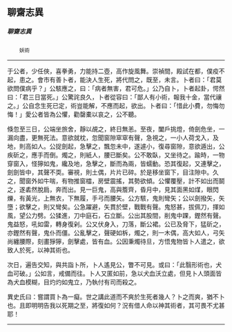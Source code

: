 

## 聊齋志異

##### 聊齋志異
　　`妖術`

* * *

于公者，少任俠，喜拳勇，力能持二壺，高作旋風舞。崇禎間，殿試在都，僕疫不起，患之。會市有善卜者，能決人生死，將代問之，既至，未言。卜者曰：「君莫欲問僕病乎？」公駭應之，曰：「病者無害，君可危。」公乃自卜，卜者起卦，愕然曰：「君三日當死。」公驚詫良久，卜者從容曰：「鄙人有小術，報我十金，當代禳之。」公自念生死已定，術豈能解，不應而起，欲出。卜者曰：「惜此小費，勿悔勿悔！」愛公者皆為公懼，勸罄橐以哀之，公不聽。

倏忽至三日，公端坐旅舍，靜以覘之，終日無恙。至夜，闔戶挑燈，倚劍危坐，一漏向盡，更無死法。意欲就枕，忽聞窗隙窣窣有聲，急視之，一小人荷戈入，及地，則高如人。公捉劍起，急擊之，飄忽未中，遂遽小，復尋窗隙，意欲遁出，公疾斫之，應手而倒。燭之，則紙人，腰已斷矣。公不敢臥，又坐待之。踰時，一物穿窗入，怪獰如鬼，纔及地，急擊之，斷而為兩，皆蠕動。恐其復起，又連擊之，劍劍皆中，其聲不耎。審視，則土偶，片片已碎。於是移坐窗下，目注隙中。久之，聞窗外如牛喘，有物推窗櫺，房壁震搖，其勢欲傾。公懼覆壓，計不如出而鬬之，遂砉然脫扃，奔而出。見一巨鬼，高與簷齊，昏月中，見其面黑如煤，眼閃爍，有黃光，上無衣，下無履，手弓而腰矢。公方駭，鬼則彎矢；公以劍撥矢，矢墮；欲擊之，則又彎矣。公急躍避，矢貫於壁，戰戰有聲。鬼怒甚，拔佩刀，揮如風，望公力劈。公猱進，刀中庭石，石立斷。公出其股間，削鬼中踝，鏗然有聲。鬼益怒，吼如雷，轉身復剁。公又伏身入，刀落，斷公裙。公已及脅下，猛斫之，亦鏗然有聲，鬼仆而僵。公亂擊之，聲硬如柝，燭之，則一木偶，高大如人，弓矢尚纏腰際，刻畫猙獰，劍擊處，皆有血。公因秉燭待旦，方悟鬼物皆卜人遣之，欲致人於死，以神其術也。

次日，遍告交知，與共詣卜所，卜人遙見公，瞥不可見。或曰：「此翳形術也，犬血可破。」公如言，戒備而往。卜人又匿如前，急以犬血沃立處，但見卜人頭面皆為犬血模糊，目灼灼如鬼立，乃執付有司而殺之。

異史氏曰：嘗謂買卜為一癡。世之講此道而不爽於生死者幾人？卜之而爽，猶不卜也。且即明明告我以死期之至，將復如何？況有借人命以神其術者，其可畏不尤甚耶！

* * *

